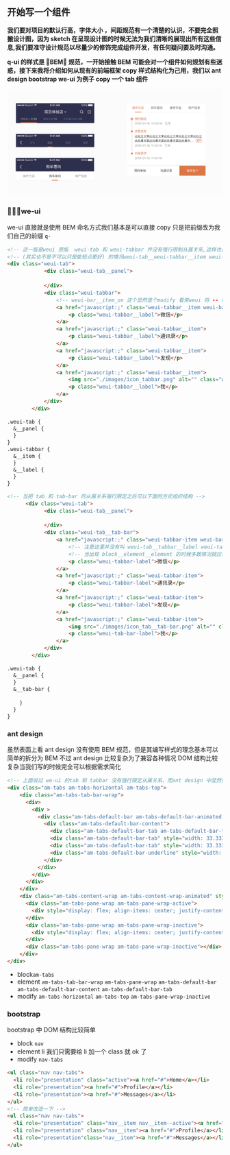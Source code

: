 
## 开始写一个组件

**我们要对项目的默认行高，字体大小 ，间距规范有一个清楚的认识，不要完全照搬设计图，因为 sketch 在呈现设计图的时候无法为我们清晰的展现出所有这些信息,我们要准守设计规范以尽量少的修饰完成组件开发，有任何疑问要及时沟通。**

**q-ui 的样式是 BEM 规范，一开始接触 BEM 可能会对一个组件如何规划有些迷惑，接下来我将介绍如何从现有的前端框架 copy 样式结构化为己用，我们以 ant design bootstrap we-ui 为例子 copy 一个 tab 组件**

![](/bem/tab.png)

### we-ui

we-ui 直接就是使用 BEM 命名方式我们基本是可以直接 copy 只是把前缀改为我们自己的前缀 `q-`

```html
<!-- 这一版是weui 原版  weui-tab 和 weui-tabbar 并没有强行限制从属关系,这样也是为了避免出现block__element__element -->
<!-- (其实也不是不可以只是能短点更好) 的情况weui-tab__weui-tabbar__item weui-tab__weui-tabbar__label -->
<div class="weui-tab">
            <div class="weui-tab__panel">

            </div>
            <div class="weui-tabbar">
                <!-- weui-bar__item_on 这个显然是个modify 看来weui 将 -- 简化为 _ -->
                <a href="javascript:;" class="weui-tabbar__item weui-bar__item_on">
                    <p class="weui-tabbar__label">微信</p>
                </a>
                <a href="javascript:;" class="weui-tabbar__item">
                    <p class="weui-tabbar__label">通讯录</p>
                </a>
                <a href="javascript:;" class="weui-tabbar__item">
                    <p class="weui-tabbar__label">发现</p>
                </a>
                <a href="javascript:;" class="weui-tabbar__item">
                    <img src="./images/icon_tabbar.png" alt="" class="weui-tabbar__icon">
                    <p class="weui-tabbar__label">我</p>
                </a>
            </div>
        </div>
```

```less
.weui-tab {
  &__panel {
  }
}
.weui-tabbar {
  &__item {
  }
  &__label {
  }
}
```

```html
<!-- 当把 tab 和 tab-bar 的从属关系强行限定之后可以下面的方式组织结构 -->
      <div class="weui-tab">
            <div class="weui-tab__panel">

            </div>
            <div class="weui-tab__tab-bar">
                <a href="javascript:;" class="weui-tabbar-item weui-bar-item_on">
                    <!-- 注意这里并没有叫 weui-tab__tabbar__label weui-tab__tabbar__item  -->
                    <!-- 当出现 block__element__element 的时候多数情况就应该考虑将element 拆分为单独设置为一个block -->
                    <p class="weui-tabbar-label">微信</p>
                </a>
                <a href="javascript:;" class="weui-tabbar-item">
                    <p class="weui-tabbar-label">通讯录</p>
                </a>
                <a href="javascript:;" class="weui-tabbar-item">
                    <p class="weui-tabbar-label">发现</p>
                </a>
                <a href="javascript:;" class="weui-tabbar-item">
                    <img src="./images/icon_tab__tab-bar.png" alt="" class="weui-tab__tab-bar__icon">
                    <p class="weui-tab-bar-label">我</p>
                </a>
            </div>
        </div>
```

```less
.weui-tab {
  &__panel {
  }
  &__tab-bar {

    }
  }
}
```

### ant design

虽然表面上看 ant design 没有使用 BEM 规范，但是其编写样式的理念基本可以简单的拆分为 BEM
不过 ant design 比较复杂为了兼容各种情况 DOM 结构比较复杂当我们写的时候完全可以根据需求简化

```html
<!-- 上面说过 we-ui 的tab 和 tabbar 没有强行限定从属关系，而ant design 中显然强行限定了从属关系 -->
<div class="am-tabs am-tabs-horizontal am-tabs-top">
    <div class="am-tabs-tab-bar-wrap">
      <div>
        <div >
          <div class="am-tabs-default-bar am-tabs-default-bar-animated am-tabs-default-bar-top">
            <div class="am-tabs-default-bar-content">
              <div class="am-tabs-default-bar-tab am-tabs-default-bar-tab-active" style="width: 33.3333%;">First Tab</div>
              <div class="am-tabs-default-bar-tab" style="width: 33.3333%;">Second Tab</div>
              <div class="am-tabs-default-bar-tab" style="width: 33.3333%;">Third Tab</div>
              <div class="am-tabs-default-bar-underline" style="width: 33.3333%; left: 0%;"></div>
            </div>
          </div>
        </div>
      </div>
    </div>
    <div class="am-tabs-content-wrap am-tabs-content-wrap-animated" style="touch-action: pan-x pan-y; transform: translate3d(0%, 0px, 1px);">
      <div class="am-tabs-pane-wrap am-tabs-pane-wrap-active">
        <div style="display: flex; align-items: center; justify-content: center; height: 250px; background-color: rgb(255, 255, 255);">Content of first tab</div>
      </div>
      <div class="am-tabs-pane-wrap am-tabs-pane-wrap-inactive">
        <div style="display: flex; align-items: center; justify-content: center; height: 250px; background-color: rgb(255, 255, 255);">Content of second tab</div>
      </div>
      <div class="am-tabs-pane-wrap am-tabs-pane-wrap-inactive"></div>
    </div>
</div>
```

- block`am-tabs`
- element `am-tabs-tab-bar-wrap` `am-tabs-pane-wrap` `am-tabs-default-bar` `am-tabs-default-bar-content` `am-tabs-default-bar-tab`
- modify `am-tabs-horizontal` `am-tabs-top` `am-tabs-pane-wrap-inactive`

### bootstrap

bootstrap 中 DOM 结构比较简单

- block `nav`
- element li 我们只需要给 li 加一个 class 就 ok 了
- modify `nav-tabs`

```html
<ul class="nav nav-tabs">
  <li role="presentation" class="active"><a href="#">Home</a></li>
  <li role="presentation"><a href="#">Profile</a></li>
  <li role="presentation"><a href="#">Messages</a></li>
</ul>
<!-- 简单改造一下 -->
<ul class="nav nav-tabs">
  <li role="presentation" class="nav__item nav__item--active"><a href="#">Home</a></li>
  <li role="presentation" class="nav__item"><a href="#">Profile</a></li>
  <li role="presentation"class="nav__item"><a href="#">Messages</a></li>
</ul>
```